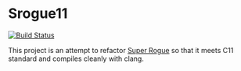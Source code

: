 # Srogue11

[![Build Status](https://travis-ci.org/ajpaulson/srogue11.svg?branch=master)](https://travis-ci.org/ajpaulson/srogue11)

This project is an attempt to refactor [Super Rogue](https://github.com/roguelikerestorationproject/srogue) so that it meets C11 standard and compiles cleanly with clang.

